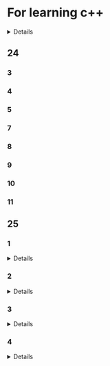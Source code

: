 # For learning c++
<details>

  -[25](#25)
  -[24](#24)

</details>

## 24

### 3
### 4
### 5
### 7
### 8
### 9
### 10
### 11

## 25

### 1
<details>

    1.
    2.
</details>

### 2
<details>

	2.
	2(2.
	3.
	3(2.
	3(3.
	3(4.
	3(5.
	3(6.
	4.
	4(2.
	4(3.
	4(4.
	5.
	5(2.
	5(3.
	5(4.
	5(5.
 	6.
  	6(1.
  	6(2.
  	7.
  	7(2.
  	8.
  	8(2.
  
</details>

### 3
<details>

	1.完美转发
	1(2.可变参数
	1(3.时间操作
	2.系统时间
	2(2.计时器
	2(3.创建线程
	13.线程回收-join()
	14.线程回收-detach()
	14(2.线程-this_thread::get_id()
 	15.线程
  	18.线程swap
  	18(2. 线程移动构造
  	18(3. 线程call_once
  	18(4. 线程native_handle
   	20.线程安全
  	21.线程安全 volatile关键字

</details>

### 4
<details>

</details>
